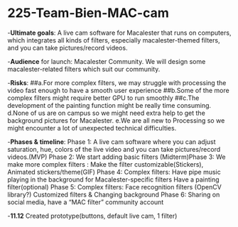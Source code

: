 # 225-Team-Bien-MAC-cam


-**Ultimate goals**:  A live cam software  for Macalester that runs on computers, which integrates all kinds of filters, especially macalester-themed filters, and you can take pictures/record videos.

-**Audience** for launch: Macalester Community. We will design some macalester-related filters which suit our community. 

-**Risks**: 
##a.For more complex filters, we may struggle with processing the video fast enough to have a smooth user experience
##b.Some of the more complex filters might require better GPU to run smoothly
##c.The development of the painting function might be really time consuming. 
d.None of us are on campus so we might need extra help to get the background pictures for Macalester.
e.We are all new to Processing so we might encounter a lot of unexpected technical difficulties.

-**Phases & timeline**: 
Phase 1: A live cam software where you can adjust saturation, hue, colors of the live video and you can take pictures/record videos.(MVP)
Phase 2: We start adding basic filters
(Midterm)Phase 3: We make more complex filters : 
Make the filter customizable(Stickers),
Animated stickers/theme(GIF)
Phase 4: Complex filters: 
 Have pipe music playing in the background for Macalester-specific filters 
 Have a painting filter(optional)
Phase 5:  Complex filters:
Face recognition filters (OpenCV library?)
Customized filters & Changing background
Phase 6: Sharing on social media, have a “MAC filter” community account


-**11.12**
Created prototype(buttons, default live cam, 1 filter)




